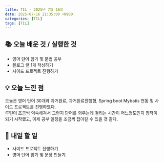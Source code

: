 ```yaml
---
title: TIL - 2025년 7월 16일
date: 2025-07-16 21:35:00 +0900
categories: [TIL]
tags: [TIL]
---
```


## 📚 **오늘 배운 것 / 실행한 것**

- 영어 단어 암기 및 문법 공부
- 블로그 글 1개 작성하기
- 사이드 프로젝트 진행하기

## 💡 **오늘 느낀 점**

오늘은 영어 단어 30개와 과거완료, 과거완료진행형, Spring boot Mybatis 연동 및 사이드 프로젝트를 진행하였다.<br>
루틴이 조금씩 익숙해져서 그런지 단어를 외우는데 걸리는 시간이 어느정도인지 짐작이 되기 시작했고, 이제 공부 일정을 조금씩 잡아갈 수 있을 것 같다.<br>

## 🎯 **내일 할 일**

- 사이드 프로젝트 진행하기
- 영어 단어 암기 및 문장 만들기